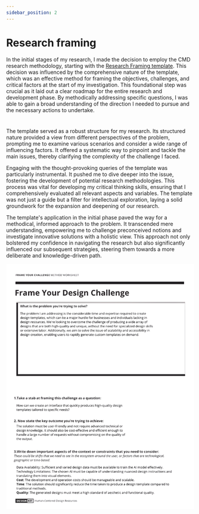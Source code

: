 ```yaml
---
sidebar_position: 2
---
```


# Research framing 


In the initial stages of my research, I made the decision to employ the CMD research methodology, starting with the [Research Framing template](https://www.canva.com/design/DAFlcQdhC1o/bjwIYtQEf_tBr1e_Ttx4Ew/edit?utm_content=DAFlcQdhC1o&utm_campaign=designshare&utm_medium=link2&utm_source=sharebutton). This decision was influenced by the comprehensive nature of the template, which was an effective method for framing the objectives, challenges, and critical factors at the start of my investigation. This foundational step was crucial as it laid out a clear roadmap for the entire research and development phase. By methodically addressing specific questions, I was able to gain a broad understanding of the direction I needed to pursue and the necessary actions to undertake.
#
The template served as a robust structure for my research. Its structured nature provided a view from different perspectives of the problem, prompting me to examine various scenarios  and consider a wide range of influencing factors. It offered a systematic way to pinpoint and tackle the main issues, thereby clarifying the complexity of the challenge I faced.

Engaging with the thought-provoking queries of the template was particularly instrumental. It pushed me to dive deeper into the issue, fostering the development of potential research methodologies. This process was vital for developing my critical thinking skills, ensuring that I comprehensively evaluated all relevant aspects and variables. The template was not just a guide but a filter for intellectual exploration, laying a solid groundwork for the expansion and deepening of our research.

The template's application in the initial phase paved the way for a methodical, informed approach to the problem. It transcended mere understanding, empowering me to challenge preconceived notions and investigate innovative solutions with a holistic view. This approach not only bolstered my confidence in navigating the research but also significantly influenced our subsequent strategies, steering them towards a more deliberate and knowledge-driven path.

![Research template](../img/designChallenge.png)

